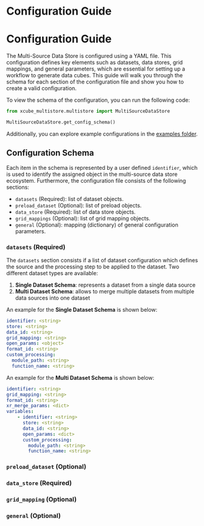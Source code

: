 # Configuration Guide

# Configuration Guide

The Multi-Source Data Store is configured using a YAML file. This configuration 
defines key elements such as datasets, data stores, grid mappings, and general 
parameters, which are essential for setting up a workflow to generate data cubes. 
This guide will walk you through the schema for each section of the configuration 
file and show you how to create a valid configuration.

To view the schema of the configuration, you can run the following code:

```python
from xcube_multistore.multistore import MultiSourceDataStore

MultiSourceDataStore.get_config_schema()
```

Additionally, you can explore example configurations in the 
[examples folder](https://github.com/xcube-dev/xcube-multistore/blob/main/examples).

## Configuration Schema

Each item in the schema is represented by a user defined `identifier`, which is used 
to identify the assigned object in the multi-source data store ecosystem. Furthermore, 
the configuration file consists of the following sections: 

- `datasets` (Required): list of dataset objects.
- `preload_dataset` (Optional): list of preload objects.
- `data_store` (Required): list of data store objects.
- `grid_mappings` (Optional): list of grid mapping objects.
- `general` (Optional): mapping (dictionary) of general configuration parameters.

### `datasets` (Required)

The `datasets` section consists if a list of dataset configuration which defines the 
source and the processing step to be applied to the dataset. Two different dataset 
types are available: 
1. **Single Dataset Schema**: represents a dataset from a single data source
2. **Multi Dataset Schema**: allows to merge multiple datasets from multiple 
data sources into one dataset

An example for the **Single Dataset Schema** is shown below:
```yaml
identifier: <string>
store: <string>
data_id: <string>
grid_mapping: <string>
open_params: <object>
format_id: <string>
custom_processing:
  module_path: <string>
  function_name: <string>
```

An example for the **Multi Dataset Schema** is shown below:
```yaml
identifier: <string>
grid_mapping: <string>
format_id: <string>
xr_merge_params: <dict>
variables:
    - identifier: <string>
      store: <string>
      data_id: <string>
      open_params: <dict>
      custom_processing:
        module_path: <string>
        function_name: <string>
```



### `preload_dataset` (Optional)

### `data_store` (Required)

### `grid_mapping` (Optional)

### `general` (Optional)
